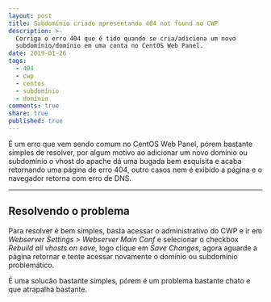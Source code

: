 ```yaml
---
layout: post
title: Subdomínio criado apresentando 404 not found no CWP
description: >-
  Corriga o erro 404 que é tido quando se cria/adiciona um novo
  subdomínio/domínio em uma conta no CentOS Web Panel.
date: 2019-01-26
tags:
  - 404
  - cwp
  - centos
  - subdomínio
  - domínio
comments: true
share: true
published: true
---
```


É um erro que vem sendo comum no CentOS Web Panel, pórem bastante simples de resolver, por algum motivo ao adicionar um novo domínio ou subdomínio o vhost do apache dá uma bugada bem esquisita e acaba retornando uma página de erro 404, outro casos nem é exibido a página e o navegador retorna com erro de DNS.

---
## Resolvendo o problema

Para resolver é bem simples, basta acessar o administrativo do CWP e ir em *Webserver Settings > Webserver Main Conf* e selecionar o checkbox *Rebuild all vhosts on save*, logo clique em *Save Changes*, agora aguarde a página retornar e tente acessar novamente o domínio ou subdomínio problemático.

É uma solucão bastante simples, pórem é um problema bastante chato e que atrapalha bastante.
